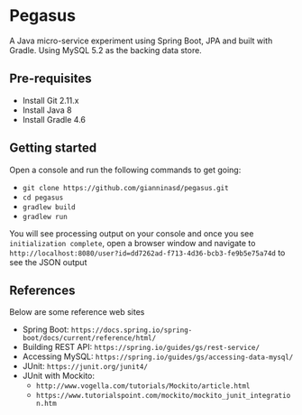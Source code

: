 Pegasus
================
A Java micro-service experiment using Spring Boot, JPA and built with Gradle. Using MySQL 5.2 as the backing data store.

## Pre-requisites
* Install Git 2.11.x
* Install Java 8
* Install Gradle 4.6

## Getting started
Open a console and run the following commands to get going:
* `git clone https://github.com/gianninasd/pegasus.git`
* `cd pegasus`
* `gradlew build`
* `gradlew run`

You will see processing output on your console and once you see `initialization complete`, open a browser window and navigate to `http://localhost:8080/user?id=dd7262ad-f713-4d36-bcb3-fe9b5e75a74d` to see the JSON output

## References
Below are some reference web sites
* Spring Boot: `https://docs.spring.io/spring-boot/docs/current/reference/html/`
* Building REST API: `https://spring.io/guides/gs/rest-service/`
* Accessing MySQL: `https://spring.io/guides/gs/accessing-data-mysql/`
* JUnit: `https://junit.org/junit4/`
* JUnit with Mockito: 
  * `http://www.vogella.com/tutorials/Mockito/article.html`
  * `https://www.tutorialspoint.com/mockito/mockito_junit_integration.htm`